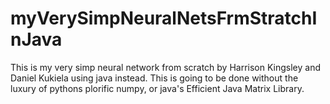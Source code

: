 # myVerySimpNeuralNetsFrmStratchInJava
This is my very simp neural network from scratch by Harrison Kingsley and Daniel Kukiela using java instead. This is going to be done without the luxury of pythons plorific numpy, or java's Efficient Java Matrix Library.
